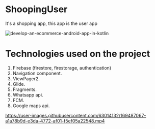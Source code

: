 # ShoopingUser
It's a shopping app, this app is the user app 

![develop-an-ecommerce-android-app-in-kotlin](https://user-images.githubusercontent.com/63014132/169482302-4e179842-c30c-4e34-96c9-52896dac47ed.jpg)


# Technologies used on the project
1) Firebase (firestore, firestorage, authentication)
2) Navigation component.
3) ViewPager2.
4) Glide.
5) Fragments.
6) Whatsapp api.
7) FCM.
8) Google maps api.


https://user-images.githubusercontent.com/63014132/169487067-a1a78b9d-e3da-4772-af01-f5ef05a22548.mp4

